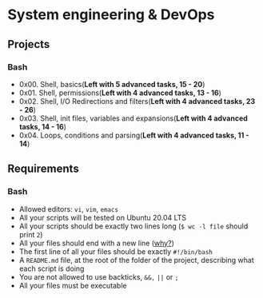 # System engineering & DevOps
## Projects
### Bash
- 0x00. Shell, basics(**Left with 5 advanced tasks, 15 - 20**)
- 0x01. Shell, permissions(**Left with 4 advanced tasks, 13 - 16**)
- 0x02. Shell, I/O Redirections and filters(**Left with 4 advanced tasks, 23 - 26**)
- 0x03. Shell, init files, variables and expansions(**Left with 4 advanced tasks, 14 - 16**)
- 0x04. Loops, conditions and parsing(**Left with 4 advanced tasks, 11 - 14**)

## Requirements
### Bash 
- Allowed editors: `vi`, `vim`, `emacs`
- All your scripts will be tested on Ubuntu 20.04 LTS
- All your scripts should be exactly two lines long (`$ wc -l file` should print `2`)
- All your files should end with a new line ([why?](https://unix.stackexchange.com/questions/18743/whats-the-point-in-adding-a-new-line-to-the-end-of-a-file/18789))
- The first line of all your files should be exactly `#!/bin/bash`
- A `README.md` file, at the root of the folder of the project, describing what each script is doing
- You are not allowed to use backticks, `&&,` `||` or `;`
- All your files must be executable
